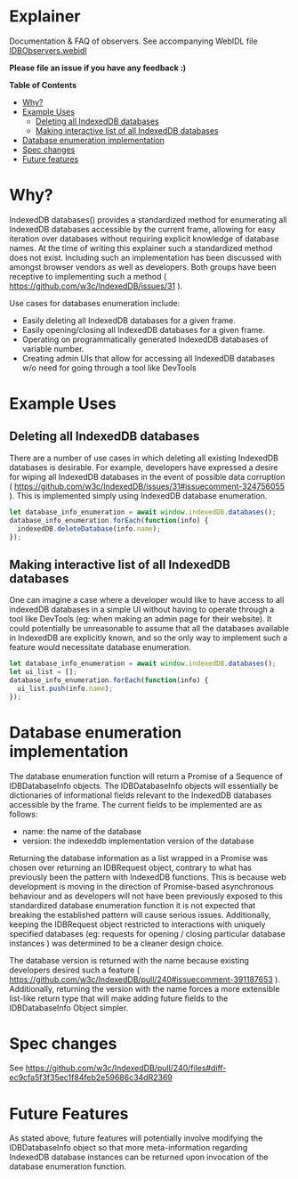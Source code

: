 # Explainer
Documentation & FAQ of observers. See accompanying WebIDL file [IDBObservers.webidl](/IDBObservers.webidl)

**Please file an issue if you have any feedback :)**

<!-- START doctoc generated TOC please keep comment here to allow auto update -->
<!-- DON'T EDIT THIS SECTION, INSTEAD RE-RUN doctoc TO UPDATE -->
**Table of Contents**

- [Why?](#why)
- [Example Uses](#example-uses)
  - [Deleting all IndexedDB databases](#deleting-all-indexeddb-databases)
  - [Making interactive list of all IndexedDB databases](#making-interactive-list-of-all-indexeddb-databases)
- [Database enumeration implementation](#database-enumeration-implementation)
- [Spec changes](#spec-changes)
- [Future features](#future-features)

<!-- END doctoc generated TOC please keep comment here to allow auto update -->
# Why?
IndexedDB databases() provides a standardized method for enumerating all IndexedDB databases accessible by the current frame, allowing for easy iteration over databases without requiring explicit knowledge of database names. At the time of writing this explainer such a standardized method does not exist. Including such an implementation has been discussed with amongst browser vendors as well as developers. Both groups have been receptive to implementing such a method  ( https://github.com/w3c/IndexedDB/issues/31 ).

Use cases for databases enumeration include:
 * Easily deleting all IndexedDB databases for a given frame.
 * Easily opening/closing all IndexedDB databases for a given frame.
 * Operating on programmatically generated IndexedDB databases of variable number.
 * Creating admin UIs that allow for accessing all IndexedDB databases w/o need for going through a tool like DevTools

# Example Uses

## Deleting all IndexedDB databases
There are a number of use cases in which deleting all existing IndexedDB databases is desirable. For example, developers have expressed a desire for wiping all IndexedDB databases in the event of possible data corruption ( https://github.com/w3c/IndexedDB/issues/31#issuecomment-324756055 ). This is implemented simply using IndexedDB database enumeration.
```javascript
let database_info_enumeration = await window.indexedDB.databases();
database_info_enumeration.forEach(function(info) {
  indexedDB.deleteDatabase(info.name);
});
```
## Making interactive list of all IndexedDB databases
One can imagine a case where a developer would like to have access to all indexedDB databases in a simple UI without having to operate through a tool like DevTools (eg: when making an admin page for their website). It could potentially be unreasonable to assume that all the databases available in IndexedDB are explicitly known, and so the only way to implement such a feature would necessitate database enumeration.
```javascript
let database_info_enumeration = await window.indexedDB.databases();
let ui_list = [];
database_info_enumeration.forEach(function(info) {
  ui_list.push(info.name);
});
```

# Database enumeration implementation
The database enumeration function will return a Promise of a Sequence of IDBDatabaseInfo objects. The IDBDatabaseInfo objects will essentially be dictionaries of informational fields relevant to the IndexedDB databases accessible by the frame. The current fields to be implemented are as follows:
  * name: the name of the database
  * version: the indexeddb implementation version of the database
  
Returning the database information as a list wrapped in a Promise was chosen over returning an IDBRequest object, contrary to what has previously been the pattern with IndexedDB functions. This is because web development is moving in the direction of Promise-based asynchronous behaviour and as developers will not have been previously exposed to this standardized database enumeration function it is not expected that breaking the established pattern will cause serious issues. Additionally, keeping the IDBRequest object restricted to interactions with uniquely specified databases (eg: requests for opening / closing particular database instances ) was determined to be a cleaner design choice.

The database version is returned with the name because existing developers desired such a feature ( https://github.com/w3c/IndexedDB/pull/240#issuecomment-391187653 ). Additionally, returning the version with the name forces a more extensible list-like return type that will make adding future fields to the IDBDatabaseInfo Object simpler.

# Spec changes
See https://github.com/w3c/IndexedDB/pull/240/files#diff-ec9cfa5f3f35ec1f84feb2e59686c34dR2369

# Future Features
As stated above, future features will potentially involve modifying the IDBDatabaseInfo object so that more meta-information regarding IndexedDB database instances can be returned upon invocation of the database enumeration function.

